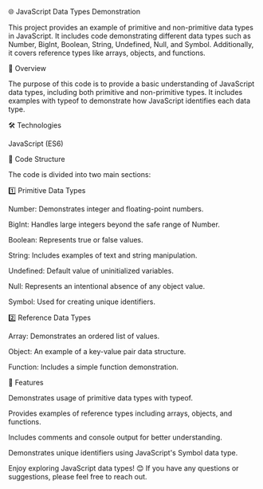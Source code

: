 🌐 JavaScript Data Types Demonstration

This project provides an example of primitive and non-primitive data types in JavaScript. It includes code demonstrating different data types such as Number, BigInt, Boolean, String, Undefined, Null, and Symbol. Additionally, it covers reference types like arrays, objects, and functions.

📌 Overview

The purpose of this code is to provide a basic understanding of JavaScript data types, including both primitive and non-primitive types. It includes examples with typeof to demonstrate how JavaScript identifies each data type.

🛠 Technologies

JavaScript (ES6)


📂 Code Structure

The code is divided into two main sections:

1️⃣ Primitive Data Types

Number: Demonstrates integer and floating-point numbers.

BigInt: Handles large integers beyond the safe range of Number.

Boolean: Represents true or false values.

String: Includes examples of text and string manipulation.

Undefined: Default value of uninitialized variables.

Null: Represents an intentional absence of any object value.

Symbol: Used for creating unique identifiers.

2️⃣ Reference Data Types

Array: Demonstrates an ordered list of values.

Object: An example of a key-value pair data structure.

Function: Includes a simple function demonstration.


🚀 Features

Demonstrates usage of primitive data types with typeof.

Provides examples of reference types including arrays, objects, and functions.

Includes comments and console output for better understanding.

Demonstrates unique identifiers using JavaScript's Symbol data type.

Enjoy exploring JavaScript data types! 😊 If you have any questions or suggestions, please feel free to reach out.

